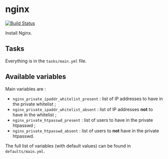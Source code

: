 # nginx

[![Build Status](https://travis-ci.org/gperiard/evolix-nginx.svg?branch=master)](https://travis-ci.org/gperiard/evolix-nginx)

Install Nginx.

## Tasks

Everything is in the `tasks/main.yml` file.

## Available variables

Main variables are :

* `nginx_private_ipaddr_whitelist_present` : list of IP addresses to have in the private whitelist ;
* `nginx_private_ipaddr_whitelist_absent` : list of IP addresses **not** to have in the whitelist ;
* `nginx_private_htpasswd_present` : list of users to have in the private htpasswd ;
* `nginx_private_htpasswd_absent` : list of users to **not** have in the private htpasswd.

The full list of variables (with default values) can be found in `defaults/main.yml`.

